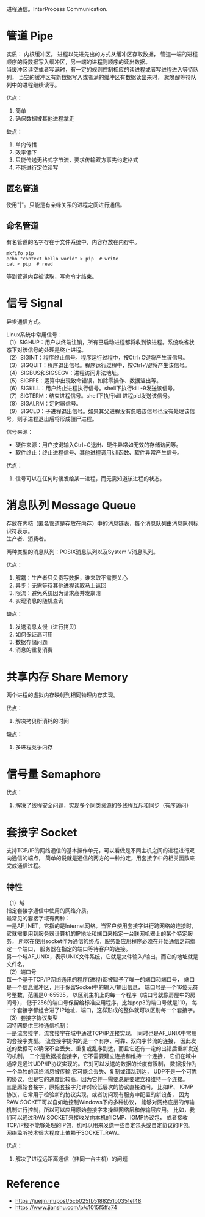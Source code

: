 进程通信。InterProcess Communication. 

# 管道 Pipe
实质：
内核缓冲区。
进程以先进先出的方式从缓冲区存取数据，
管道一端的进程顺序的将数据写入缓冲区，另一端的进程则顺序的读出数据。  
当缓冲区读空或者写满时，有一定的规则控制相应的读进程或者写进程进入等待队列，
当空的缓冲区有新数据写入或者满的缓冲区有数据读出来时，
就唤醒等待队列中的进程继续读写。  

优点：
1. 简单  
2. 确保数据被其他进程拿走  

缺点：  
1. 单向传播  
2. 效率低下   
3. 只能传送无格式字节流，要求传输双方事先约定格式  
4. 不能进行定位读写  

## 匿名管道  
使用"|"。只能是有亲缘关系的进程之间进行通信。    

## 命名管道  
有名管道的名字存在于文件系统中，内容存放在内存中。    
```
mkfifo pip
echo "context hello world" > pip  # write
cat < pip  # read 
```
等到管道内容被读取，写命令才结束。

# 信号 Signal  
异步通信方式。

Linux系统中常用信号：  
（1）SIGHUP：用户从终端注销，所有已启动进程都将收到该进程。系统缺省状态下对该信号的处理是终止进程。  
（2）SIGINT：程序终止信号。程序运行过程中，按Ctrl+C键将产生该信号。  
（3）SIGQUIT：程序退出信号。程序运行过程中，按Ctrl+\\键将产生该信号。  
（4）SIGBUS和SIGSEGV：进程访问非法地址。  
（5）SIGFPE：运算中出现致命错误，如除零操作、数据溢出等。  
（6）SIGKILL：用户终止进程执行信号。shell下执行kill -9发送该信号。  
（7）SIGTERM：结束进程信号。shell下执行kill 进程pid发送该信号。  
（8）SIGALRM：定时器信号。  
（9）SIGCLD：子进程退出信号。如果其父进程没有忽略该信号也没有处理该信号，则子进程退出后将形成僵尸进程。  

信号来源：  
- 硬件来源：用户按键输入Ctrl+C退出、硬件异常如无效的存储访问等。  
- 软件终止：终止进程信号、其他进程调用kill函数、软件异常产生信号。  

优点：
1. 信号可以在任何时候发给某一进程，而无需知道该进程的状态。  

# 消息队列 Message Queue
存放在内核（匿名管道是存放在内存）中的消息链表，每个消息队列由消息队列标识符表示。  
生产者、消费者。  

两种类型的消息队列：POSIX消息队列以及System V消息队列。

优点：
1. 解耦：生产者只负责写数据，谁来取不需要关心
2. 异步：无需等待其他进程读取马上返回
3. 限流：避免系统因为请求高并发崩溃   
4. 实现消息的随机查询  

缺点：  
1. 发送消息太慢（进行拷贝）
2. 如何保证高可用  
3. 数据存储问题  
4. 消息的重复消费  

# 共享内存 Share Memory  
两个进程的虚拟内存映射到相同物理内存实现。

优点：
1. 解决拷贝所消耗的时间    

缺点：  
1. 多进程竞争内存   

# 信号量 Semaphore
优点： 
1. 解决了线程安全问题，实现多个同类资源的多线程互斥和同步（有序访问）  

# 套接字 Socket
支持TCP/IP的网络通信的基本操作单元，可以看做是不同主机之间的进程进行双向通信的端点，
简单的说就是通信的两方的一种约定，用套接字中的相关函数来完成通信过程。  

## 特性  
（1）域  
指定套接字通信中使用的网络介质。  
最常见的套接字域有两种：  
一是AF_INET，它指的是Internet网络。当客户使用套接字进行跨网络的连接时，
它就需要用到服务器计算机的IP地址和端口来指定一台联网机器上的某个特定服务，
所以在使用socket作为通信的终点，服务器应用程序必须在开始通信之前绑定一个端口，
服务器在指定的端口等待客户的连接。  
另一个域AF_UNIX，表示UNIX文件系统，它就是文件输入/输出，而它的地址就是文件名。  
（2）端口号  
每一个基于TCP/IP网络通讯的程序(进程)都被赋予了唯一的端口和端口号，
端口是一个信息缓冲区，用于保留Socket中的输入/输出信息，
端口号是一个16位无符号整数，范围是0-65535，
以区别主机上的每一个程序（端口号就像房屋中的房间号），
低于256的端口号保留给标准应用程序，比如pop3的端口号就是110，
每一个套接字都组合进了IP地址、端口，这样形成的整体就可以区别每一个套接字。  
（3）套接字协议类型    
因特网提供三种通信机制：  
一是流套接字，流套接字在域中通过TCP/IP连接实现，
同时也是AF_UNIX中常用的套接字类型。
流套接字提供的是一个有序、可靠、双向字节流的连接，
因此发送的数据可以确保不会丢失、重复或乱序到达，而且它还有一定的出错后重新发送的机制。
二个是数据报套接字，它不需要建立连接和维持一个连接，
它们在域中通常是通过UDP/IP协议实现的。它对可以发送的数据的长度有限制，
数据报作为一个单独的网络消息被传输,它可能会丢失、复制或错乱到达，
UDP不是一个可靠的协议，但是它的速度比较高，因为它并一需要总是要建立和维持一个连接。  
三是原始套接字，原始套接字允许对较低层次的协议直接访问，
比如IP、 ICMP协议，它常用于检验新的协议实现，或者访问现有服务中配置的新设备，
因为RAW SOCKET可以自如地控制Windows下的多种协议，
能够对网络底层的传输机制进行控制，所以可以应用原始套接字来操纵网络层和传输层应用。
比如，我们可以通过RAW SOCKET来接收发向本机的ICMP、IGMP协议包，
或者接收TCP/IP栈不能够处理的IP包，也可以用来发送一些自定包头或自定协议的IP包。
网络监听技术很大程度上依赖于SOCKET_RAW。

优点： 
1. 解决了进程远距离通信（非同一台主机）的问题  




# Reference
- https://juejin.im/post/5cb025fb5188251b0351ef48
- https://www.jianshu.com/p/c1015f5ffa74

